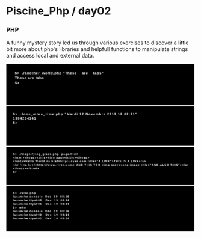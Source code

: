 # Piscine_Php / day02

### PHP

A funny mystery story led us through various exercises to discover a little bit more about php's libraries and helpfull functions to manipulate strings and access local and external data.

<img src="../resources/images/another_world.png" width="500">
<img src="../resources/images/one_more_time.png" width="500">
<img src="../resources/images/magnifying_glass.png" width="500">
<img src="../resources/images/who.png" width="500">
